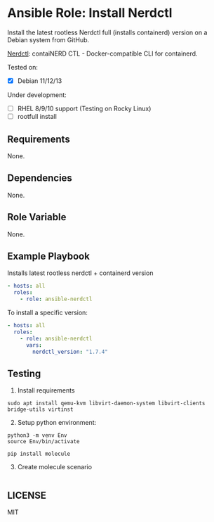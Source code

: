 # Ansible Role: Install Nerdctl

Install the latest rootless Nerdctl full (installs containerd) version on a Debian system from GitHub.

[Nerdctl](https://github.com/containerd/nerdctl): contaiNERD CTL - Docker-compatible CLI for containerd.

Tested on:
- [X] Debian 11/12/13

Under development:
- [ ] RHEL 8/9/10 support (Testing on Rocky Linux)
- [ ] rootfull install

## Requirements
None.

## Dependencies
None.

## Role Variable
None.

## Example Playbook
Installs latest rootless nerdctl + containerd version
```YAML
- hosts: all
  roles:
    - role: ansible-nerdctl
```

To install a specific version:
```YAML
- hosts: all
  roles:
    - role: ansible-nerdctl
      vars:
        nerdctl_version: "1.7.4"
```


## Testing
1. Install requirements
```SHELL
sudo apt install qemu-kvm libvirt-daemon-system libvirt-clients bridge-utils virtinst
```

2. Setup python environment: 
```SHELL
python3 -m venv Env
source Env/bin/activate

pip install molecule 
```

3. Create molecule scenario
```SHELL

```

## LICENSE
MIT

